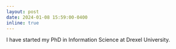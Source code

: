 ```yaml
---
layout: post
date: 2024-01-08 15:59:00-0400
inline: true
---
```

I have started my PhD in Information Science at Drexel University.

